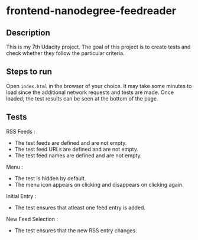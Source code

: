 frontend-nanodegree-feedreader
===============================

## Description

This is my 7th Udacity project. The goal of this project is to create tests and check whether they follow the particular criteria.

## Steps to run

Open `index.html` in the browser of your choice.
It may take some minutes to load since the additional network requests and tests are made.
Once loaded, the test results can be seen at the bottom of the page.

## Tests

RSS Feeds :

* The test feeds are defined and are not empty.
* The test feed URLs are defined and are not empty.
* The test feed names are defined and are not empty.

Menu :

* The test is hidden by default.
* The menu icon appears on clicking and disappears on clicking again.

Initial Entry :

* The test ensures that atleast one feed entry is added.

New Feed Selection :

* The test ensures that the new RSS entry changes.
